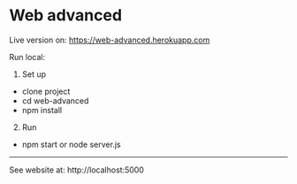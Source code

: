 # Web advanced
Live version on: https://web-advanced.herokuapp.com

Run local:
1. Set up
- clone project
- cd web-advanced
- npm install
2. Run
- npm start or node server.js
-----
See website at: http://localhost:5000
